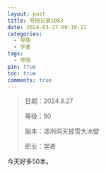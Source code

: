 ```yaml
---
layout: post
title: 导随记录1083
date: 2024-03-27 09:18:11
categories:
  - 导随
  - 学者
tags:
  - 导随
pin: true
toc: true
comments: true
---
```

> 日期：2024.3.27
>
> 等级：50
>
> 副本：凛冽洞天披雪大冰壁
>
> 职业：学者

今天好多50本。